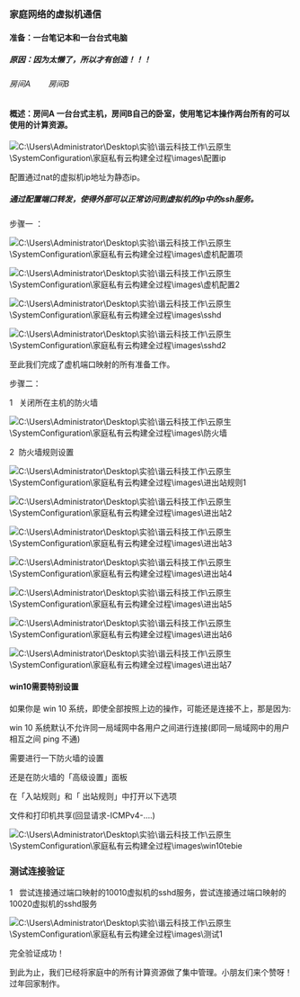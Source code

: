 ### 家庭网络的虚拟机通信

#### 准备：一台笔记本和一台台式电脑

##### 原因：因为太懒了，所以才有创造！！！



###### 房间A        房间B

#### 概述：房间A 一台台式主机，房间B自己的卧室，使用笔记本操作两台所有的可以使用的计算资源。



![C:\Users\Administrator\Desktop\实验\谐云科技工作\云原生\SystemConfiguration\家庭私有云构建全过程\images\配置ip](C:\Users\Administrator\Desktop\实验\谐云科技工作\云原生\SystemConfiguration\家庭私有云构建全过程\images\配置ip.png)



配置通过nat的虚拟机ip地址为静态ip。



##### 通过配置端口转发，使得外部可以正常访问到虚拟机的ip中的ssh服务。



步骤一 ：



![C:\Users\Administrator\Desktop\实验\谐云科技工作\云原生\SystemConfiguration\家庭私有云构建全过程\images\虚机配置项](C:\Users\Administrator\Desktop\实验\谐云科技工作\云原生\SystemConfiguration\家庭私有云构建全过程\images\虚机配置项.png)



![C:\Users\Administrator\Desktop\实验\谐云科技工作\云原生\SystemConfiguration\家庭私有云构建全过程\images\虚机配置2](C:\Users\Administrator\Desktop\实验\谐云科技工作\云原生\SystemConfiguration\家庭私有云构建全过程\images\虚机配置2.png)





![C:\Users\Administrator\Desktop\实验\谐云科技工作\云原生\SystemConfiguration\家庭私有云构建全过程\images\sshd](C:\Users\Administrator\Desktop\实验\谐云科技工作\云原生\SystemConfiguration\家庭私有云构建全过程\images\sshd.png)



![C:\Users\Administrator\Desktop\实验\谐云科技工作\云原生\SystemConfiguration\家庭私有云构建全过程\images\sshd2](C:\Users\Administrator\Desktop\实验\谐云科技工作\云原生\SystemConfiguration\家庭私有云构建全过程\images\sshd2.png)



至此我们完成了虚机端口映射的所有准备工作。



步骤二：

1   关闭所在主机的防火墙

![C:\Users\Administrator\Desktop\实验\谐云科技工作\云原生\SystemConfiguration\家庭私有云构建全过程\images\防火墙](C:\Users\Administrator\Desktop\实验\谐云科技工作\云原生\SystemConfiguration\家庭私有云构建全过程\images\防火墙.png)



2  防火墙规则设置



![C:\Users\Administrator\Desktop\实验\谐云科技工作\云原生\SystemConfiguration\家庭私有云构建全过程\images\进出站规则1](C:\Users\Administrator\Desktop\实验\谐云科技工作\云原生\SystemConfiguration\家庭私有云构建全过程\images\进出站规则1.png)



![C:\Users\Administrator\Desktop\实验\谐云科技工作\云原生\SystemConfiguration\家庭私有云构建全过程\images\进出站2](C:\Users\Administrator\Desktop\实验\谐云科技工作\云原生\SystemConfiguration\家庭私有云构建全过程\images\进出站2.png)



![C:\Users\Administrator\Desktop\实验\谐云科技工作\云原生\SystemConfiguration\家庭私有云构建全过程\images\进出站3](C:\Users\Administrator\Desktop\实验\谐云科技工作\云原生\SystemConfiguration\家庭私有云构建全过程\images\进出站3.png)



![C:\Users\Administrator\Desktop\实验\谐云科技工作\云原生\SystemConfiguration\家庭私有云构建全过程\images\进出站4](C:\Users\Administrator\Desktop\实验\谐云科技工作\云原生\SystemConfiguration\家庭私有云构建全过程\images\进出站4.png)

![C:\Users\Administrator\Desktop\实验\谐云科技工作\云原生\SystemConfiguration\家庭私有云构建全过程\images\进出站5](C:\Users\Administrator\Desktop\实验\谐云科技工作\云原生\SystemConfiguration\家庭私有云构建全过程\images\进出站5.png)



![C:\Users\Administrator\Desktop\实验\谐云科技工作\云原生\SystemConfiguration\家庭私有云构建全过程\images\进出站6](C:\Users\Administrator\Desktop\实验\谐云科技工作\云原生\SystemConfiguration\家庭私有云构建全过程\images\进出站6.png)

![C:\Users\Administrator\Desktop\实验\谐云科技工作\云原生\SystemConfiguration\家庭私有云构建全过程\images\进出站7](C:\Users\Administrator\Desktop\实验\谐云科技工作\云原生\SystemConfiguration\家庭私有云构建全过程\images\进出站7.png)



#### win10需要特别设置



如果你是 win 10 系统，即使全部按照上边的操作，可能还是连接不上，那是因为:

win 10 系统默认不允许同一局域网中各用户之间进行连接(即同一局域网中的用户相互之间 ping 不通)

需要进行一下防火墙的设置

还是在防火墙的「高级设置」面板

在「入站规则」和「 出站规则」中打开以下选项

文件和打印机共享(回显请求-ICMPv4-….)

![C:\Users\Administrator\Desktop\实验\谐云科技工作\云原生\SystemConfiguration\家庭私有云构建全过程\images\win10tebie](C:\Users\Administrator\Desktop\实验\谐云科技工作\云原生\SystemConfiguration\家庭私有云构建全过程\images\win10tebie.png)





### 测试连接验证



1   尝试连接通过端口映射的10010虚拟机的sshd服务，尝试连接通过端口映射的10020虚拟机的sshd服务



![C:\Users\Administrator\Desktop\实验\谐云科技工作\云原生\SystemConfiguration\家庭私有云构建全过程\images\测试1](C:\Users\Administrator\Desktop\实验\谐云科技工作\云原生\SystemConfiguration\家庭私有云构建全过程\images\测试1.png)





完全验证成功！



到此为止，我们已经将家庭中的所有计算资源做了集中管理。小朋友们来个赞呀！过年回家制作。







